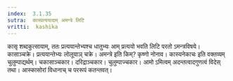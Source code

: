 ```yaml
---
index:  3.1.35
sutra:  कास्प्रत्ययादाम् अमन्त्रे लिटि
vritti:  kashika 
---
```


कासृ शब्दकुत्सायाम्, ततः प्रत्ययान्तेभ्यश्च धातुभ्यः आम् प्रत्ययो भवति लिटि परतो ऽमन्त्रविषये। कासाञ्चक्रे। प्रत्ययान्तेभ्यः लोलूयाञ् चक्रे। अमन्त्रे इति किम्? कृष्णो नोनाव। कास्यनेकाचः इति वक्तव्यम् चुलुम्पाद्यर्थम्। चकासाञ्चकार। दरिद्राञ्चकार। चुलुम्पाज्चकार। आमो ऽमित्वम् अदन्तत्वादगुणत्वं विदेस् तथा। आस्कासोरां विधानाच् च पररूपं कतन्तवत्।


